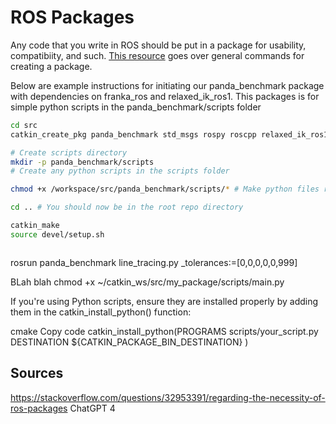 # ROS Packages
Any code that you write in ROS should be put in a package for usability, compatibiity, and such. 
[This resource](https://wiki.ros.org/ROS/Tutorials/CreatingPackage) goes over general commands for creating a package.

Below are example instructions for initiating our panda_benchmark package with dependencies on franka_ros and relaxed_ik_ros1. This packages is for simple python scripts in the panda_benchmark/scripts folder

```bash
cd src
catkin_create_pkg panda_benchmark std_msgs rospy roscpp relaxed_ik_ros1 franka_control franka_description franka_example_controllers franka_gripper franka_hw franka_msgs franka_visualization

# Create scripts directory
mkdir -p panda_benchmark/scripts  
# Create any python scripts in the scripts folder

chmod +x /workspace/src/panda_benchmark/scripts/* # Make python files recognizable

cd .. # You should now be in the root repo directory

catkin_make
source devel/setup.sh
```

```
```
rosrun panda_benchmark line_tracing.py _tolerances:=[0,0,0,0,0,999]


BLah blah
chmod +x ~/catkin_ws/src/my_package/scripts/main.py


If you're using Python scripts, ensure they are installed properly by adding them in the catkin_install_python() function:

cmake
Copy code
catkin_install_python(PROGRAMS scripts/your_script.py
  DESTINATION ${CATKIN_PACKAGE_BIN_DESTINATION}
)


## Sources
https://stackoverflow.com/questions/32953391/regarding-the-necessity-of-ros-packages
ChatGPT 4